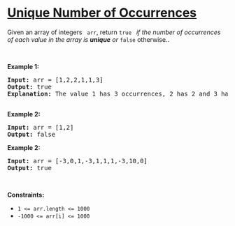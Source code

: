 # [Unique Number of Occurrences](https://leetcode.com/problems/unique-number-of-occurrences/)
<p>Given an array of integers <code> arr</code>, return <code>true </code> <em>if the number of occurrences of each value in the array is <strong>unique</strong> or</em> <code>false</code> otherwise..</p>

<p>&nbsp;</p>
<p><strong class="example">Example 1:</strong></p>

<pre><strong>Input:</strong> arr = [1,2,2,1,1,3]
<strong>Output:</strong> true
<strong>Explanation:</strong> The value 1 has 3 occurrences, 2 has 2 and 3 has 1. No two values have the same number of occurrences.

</pre>

<p><strong class="example">Example 2:</strong></p>

<pre><strong>Input:</strong> arr = [1,2]
<strong>Output:</strong> false
</pre>

</pre>

<p><strong class="example">Example 2:</strong></p>

<pre><strong>Input:</strong> arr = [-3,0,1,-3,1,1,1,-3,10,0]
<strong>Output:</strong> true
</pre>



<p>&nbsp;</p>
<p><strong>Constraints:</strong></p>

<ul>
<li><code>1 <= arr.length <= 1000
</code></li>
<li><code>-1000 <= arr[i] <= 1000</code></li>

</ul>